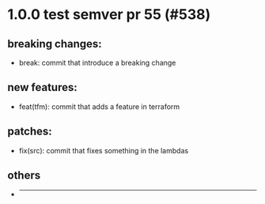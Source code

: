# 1.0.0 test semver pr 55 (#538)

## breaking changes:
* break: commit that introduce a breaking change
## new features:
* feat(tfm): commit that adds a feature in terraform
## patches:
* fix(src): commit that fixes something in the lambdas
## others
* ---------

